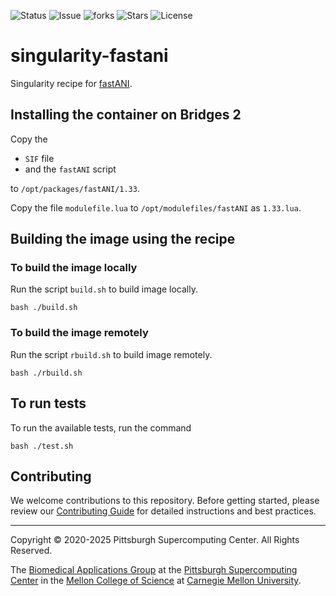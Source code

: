 ![Status](https://github.com/pscedu/singularity-fastani/actions/workflows/main.yml/badge.svg)
![Issue](https://img.shields.io/github/issues/pscedu/singularity-fastani)
![forks](https://img.shields.io/github/forks/pscedu/singularity-fastani)
![Stars](https://img.shields.io/github/stars/pscedu/singularity-fastani)
![License](https://img.shields.io/github/license/pscedu/singularity-fastani)

# singularity-fastani
Singularity recipe for [fastANI](github.com/parbliss/fastani).

## Installing the container on Bridges 2
Copy the

* `SIF` file
* and the `fastANI` script

to `/opt/packages/fastANI/1.33`.

Copy the file `modulefile.lua` to `/opt/modulefiles/fastANI` as `1.33.lua`.

## Building the image using the recipe

### To build the image locally
Run the script `build.sh` to build image locally.

```
bash ./build.sh
```

### To build the image remotely
Run the script `rbuild.sh` to build image remotely.

```
bash ./rbuild.sh
```

## To run tests
To run the available tests, run the command

```
bash ./test.sh
```
## Contributing
We welcome contributions to this repository. Before getting started, please review our [Contributing Guide](https://raw.githubusercontent.com/pscedu/singularity-report/refs/heads/main/CONTRIBUTING.md) for detailed instructions and best practices.

---
Copyright © 2020-2025 Pittsburgh Supercomputing Center. All Rights Reserved.

The [Biomedical Applications Group](https://www.psc.edu/biomedical-applications/) at the [Pittsburgh Supercomputing Center](http://www.psc.edu) in the [Mellon College of Science](https://www.cmu.edu/mcs/) at [Carnegie Mellon University](http://www.cmu.edu).
